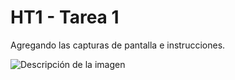 # HT1 - Tarea 1

Agregando las capturas de pantalla e instrucciones.

![Descripción de la imagen](ruta_de_la_imagen.png)

